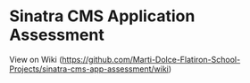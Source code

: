# Sinatra CMS Application Assessment
View on Wiki</a> (https://github.com/Marti-Dolce-Flatiron-School-Projects/sinatra-cms-app-assessment/wiki)
